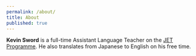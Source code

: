 ```yaml
---
permalink: /about/
title: About
published: true
---
```


**Kevin Sword** is a full-time Assistant Language Teacher on the [JET Programme](http://jetprogramme.org/en/). He also translates from Japanese to English on his free time.

